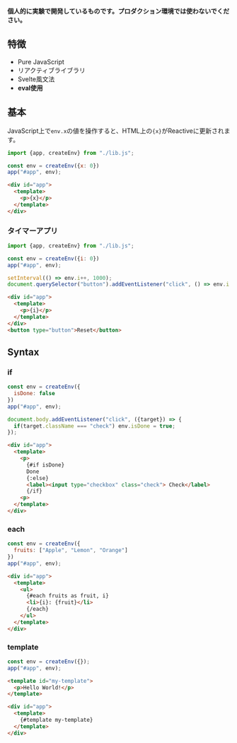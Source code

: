 **個人的に実験で開発しているものです。プロダクション環境では使わないでください。**

## 特徴
- Pure JavaScript
- リアクティブライブラリ
- Svelte風文法
- **eval使用**

## 基本

JavaScript上で`env.x`の値を操作すると、HTML上の`{x}`がReactiveに更新されます。

```javascript
import {app, createEnv} from "./lib.js";

const env = createEnv({x: 0})
app("#app", env);
```

```html
<div id="app">
  <template>
    <p>{x}</p>
  </template>
</div>
```

### タイマーアプリ

```javascript
import {app, createEnv} from "./lib.js";

const env = createEnv({i: 0})
app("#app", env);

setInterval(() => env.i++, 1000);
document.querySelector("button").addEventListener("click", () => env.i = 0);
```

```html
<div id="app">
  <template>
    <p>{i}</p>
  </template>
</div>
<button type="button">Reset</button>
```


## Syntax

### if

```javascript
const env = createEnv({
  isDone: false
})
app("#app", env);

document.body.addEventListener("click", ({target}) => {
  if(target.className === "check") env.isDone = true;
});
```

```html
<div id="app">
  <template>
    <p>
      {#if isDone}
      Done
      {:else}
      <label><input type="checkbox" class="check"> Check</label>
      {/if}
    <p>
  </template>
</div>
```

### each

```javascript
const env = createEnv({
  fruits: ["Apple", "Lemon", "Orange"]
})
app("#app", env);
```

```html
<div id="app">
  <template>
    <ul>
      {#each fruits as fruit, i}
      <li>{i}: {fruit}</li>
      {/each}
    </ul>
  </template>
</div>
```

### template

```javascript
const env = createEnv({});
app("#app", env);
```

```html
<template id="my-template">
  <p>Hello World!</p>
</template>

<div id="app">
  <template>
    {#template my-template}
  </template>
</div>
```

